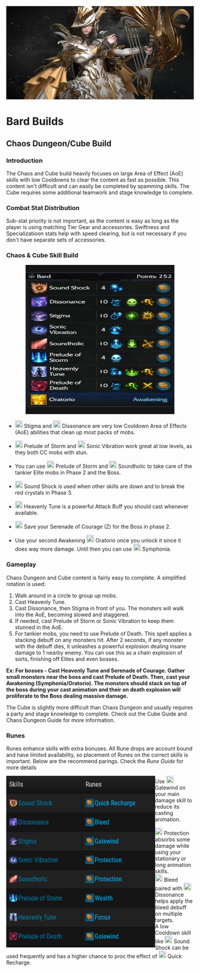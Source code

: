 <img src="https://github.com/patricklleclerc/Lost-Ark/blob/main/misc/image_2022-02-12_151021.png" width="1000" height="250">

# Bard Builds

  ## Chaos Dungeon/Cube Build
  
  ### Introduction
  
The Chaos and Cube build heavily focuses on large Area of Effect (AoE) skills with low Cooldowns to clear the content as fast as possible. This content isn't difficult and can easily be completed by spamming skills. The Cube requires some additional teamwork and stage knowledge to complete.

### Combat Stat Distribution

Sub-stat priority is not important, as the content is easy as long as the player is using matching Tier Gear and accessories. Swiftness and Specializatioon stats help with speed clearing, but is not necessary if you don't have separate sets of accessories.

### Chaos & Cube Skill Build

<p align="center">
  <img 
    width="400"
    height="400"
    src="https://github.com/patricklleclerc/Lost-Ark/blob/main/misc/Screenshot%202022-02-17%20at%2002-43-36%20Bard%20Chaos%20Dungeon%20and%20Cube%20Guide%20for%20Lost%20Ark%20on%20Maxroll%20gg.png"
  >
</p>

- <img src="https://d3planner-assets.maxroll.gg/lost-ark/icons/bd_skill_01_8.png" width="20" height="20"> Stigma and <img src="https://d3planner-assets.maxroll.gg/lost-ark/icons/bd_skill_01_5.png" width="20" height="20"> Dissonance are very low Cooldown Area of Effects (AoE) abilities that clean up most packs of mobs.

- <img src="https://d3planner-assets.maxroll.gg/lost-ark/icons/bd_skill_01_7.png" width="20" height="20"> Prelude of Storm and <img src="https://d3planner-assets.maxroll.gg/lost-ark/icons/bd_skill_01_13.png" width="20" height="20"> Sonic Vibration work great at low levels, as they both CC mobs with stun.

- You can use <img src="https://d3planner-assets.maxroll.gg/lost-ark/icons/bd_skill_01_11.png" width="20" height="20"> Prelude of Storm and <img src="https://d3planner-assets.maxroll.gg/lost-ark/icons/bd_skill_01_13.png" width="20" height="20"> Soundholic to take care of the tankier Elite mobs in Phase 2 and the Boss.

- <img src="https://d3planner-assets.maxroll.gg/lost-ark/icons/bd_skill_01_1.png" width="20" height="20"> Sound Shock is used when other skills are down and to break the red crystals in Phase 3.

- <img src="https://d3planner-assets.maxroll.gg/lost-ark/icons/bd_skill_01_12.png" width="20" height="20"> Heavenly Tune is a powerful Attack Buff you should cast whenever available.

- <img src="https://d3planner-assets.maxroll.gg/lost-ark/icons/bd_skill_01_19.png" width="20" height="20"> Save your Serenade of Courage (Z) for the Boss in phase 2.

- Use your second Awakening <img src="https://d3planner-assets.maxroll.gg/lost-ark/icons/bd_skill_01_25.png" width="20" height="20"> Oratorio once you unlock it since it does way more damage. Until then you can use <img src="https://d3planner-assets.maxroll.gg/lost-ark/icons/bd_skill_01_23.png" width="20" height="20"> Symphonia. 

 ### Gameplay
 
 Chaos Dungeon and Cube content is fairly easy to complete. A simplified rotation is used:

   1. Walk around in a circle to group up mobs.
   2. Cast Heavenly Tune.
   3. Cast Dissonance, then Stigma in front of you. The monsters will walk into the AoE, becoming slowed and staggered.
   4. If needed, cast Prelude of Storm or Sonic Vibration to keep them stunned in the AoE.
   5. For tankier mobs, you need to use Prelude of Death. This spell applies a stacking debuff on any monsters hit. After 2 seconds, if any monster with the debuff         dies, it unleashes a powerful explosion dealing insane damage to 1 nearby enemy. You can use this as a chain explosion of sorts, finishing off Elites and even   bosses.
   
**Ex: For bosses - Cast Heavenly Tune and Serenade of Courage. Gather small monsters near the boss and cast Prelude of Death. Then, cast your Awakening   (Symphonia/Oratorio). The monsters should stack on top of the boss during your cast animation and their on death explosion will proliferate to the Boss dealing massive damage.**

The Cube is slightly more difficult than Chaos Dungeon and usually requires a party and stage knowledge to complete. Check out the Cube Guide and Chaos Dungeon Guide for more information.
 
### Runes

Runes enhance skills with extra bonuses. All Rune drops are account bound and have limited availability, so placement of Runes on the correct skills is important. Below are the recommend parings. Check the *Rune Guide* for more details

<p float="left">
  <img src="https://github.com/patricklleclerc/Lost-Ark/blob/main/misc/Screenshot%202022-02-17%20at%2003-07-50%20Bard%20Chaos%20Dungeon%20and%20Cube%20Guide%20for%20Lost%20Ark%20on%20Maxroll%20gg.png" width="400" 
     
<div align="left"> Use <img src="https://d3planner-assets.maxroll.gg/lost-ark/icons/use_7_194.png" width="20" height="20"> Galewind on your main damage skill to reduce its casting animation.
  
<div align="left"> <img src="https://d3planner-assets.maxroll.gg/lost-ark/icons/use_7_194.png" width="20" height="20"> Protection absorbs some damage while using your stationary or long animation skills.
  
<div align="left"> <img src="https://d3planner-assets.maxroll.gg/lost-ark/icons/use_7_194.png" width="20" height="20"> Bleed paired with <img src="https://d3planner-assets.maxroll.gg/lost-ark/icons/bd_skill_01_5.png" width="20" height="20">Dissonance helps apply the bleed debuff on multiple targets.
  
<div align="left"> A low Cooldown skill like <img src="https://d3planner-assets.maxroll.gg/lost-ark/icons/bd_skill_01_1.png" width="20" height="20"> Sound Shock can be used frequently and has a higher chance to proc the effect of <img src="https://d3planner-assets.maxroll.gg/lost-ark/icons/use_7_194.png" width="20" height="20"> Quick Recharge.






